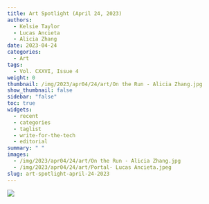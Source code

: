 ```yaml
---
title: Art Spotlight (April 24, 2023)
authors:
  - Kelsie Taylor
  - Lucas Ancieta
  - Alicia Zhang
date: 2023-04-24
categories:
  - Art
tags:
  - Vol. CXXVI, Issue 4
weight: 0
thumbnail: /img/2023/apr04/24/art/On the Run - Alicia Zhang.jpg
show_thumbnail: false
sidebar: "false"
toc: true
widgets:
  - recent
  - categories
  - taglist
  - write-for-the-tech
  - editorial
summary: " "
images:
  - /img/2023/apr04/24/art/On the Run - Alicia Zhang.jpg
  - /img/2023/apr04/24/art/Portal- Lucas Ancieta.jpeg
slug: art-spotlight-april-24-2023
---
```


[![](/img/2023/apr04/24/art_spotlight.png)](/img/2023/apr04/24/art_spotlight.png)